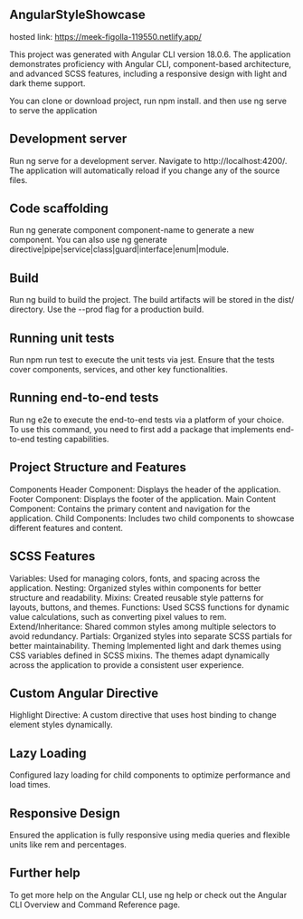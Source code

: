 ## AngularStyleShowcase
hosted link: https://meek-figolla-119550.netlify.app/

This project was generated with Angular CLI version 18.0.6. The application demonstrates proficiency with Angular CLI, component-based architecture, and advanced SCSS features, including a responsive design with light and dark theme support.

You can clone or download project, run npm install. and then use ng serve to serve the application

## Development server

Run ng serve for a development server. Navigate to http://localhost:4200/. The application will automatically reload if you change any of the source files.

## Code scaffolding

Run ng generate component component-name to generate a new component. You can also use ng generate directive|pipe|service|class|guard|interface|enum|module.

## Build

Run ng build to build the project. The build artifacts will be stored in the dist/ directory. Use the --prod flag for a production build.

## Running unit tests

Run npm run test to execute the unit tests via jest. Ensure that the tests cover components, services, and other key functionalities.

## Running end-to-end tests

Run ng e2e to execute the end-to-end tests via a platform of your choice. To use this command, you need to first add a package that implements end-to-end testing capabilities.

## Project Structure and Features

Components
Header Component: Displays the header of the application.
Footer Component: Displays the footer of the application.
Main Content Component: Contains the primary content and navigation for the application.
Child Components: Includes two child components to showcase different features and content.

## SCSS Features

Variables: Used for managing colors, fonts, and spacing across the application.
Nesting: Organized styles within components for better structure and readability.
Mixins: Created reusable style patterns for layouts, buttons, and themes.
Functions: Used SCSS functions for dynamic value calculations, such as converting pixel values to rem.
Extend/Inheritance: Shared common styles among multiple selectors to avoid redundancy.
Partials: Organized styles into separate SCSS partials for better maintainability.
Theming
Implemented light and dark themes using CSS variables defined in SCSS mixins.
The themes adapt dynamically across the application to provide a consistent user experience.

## Custom Angular Directive

Highlight Directive: A custom directive that uses host binding to change element styles dynamically.

## Lazy Loading

Configured lazy loading for child components to optimize performance and load times.

## Responsive Design

Ensured the application is fully responsive using media queries and flexible units like rem and percentages.

## Further help

To get more help on the Angular CLI, use ng help or check out the Angular CLI Overview and Command Reference page.
